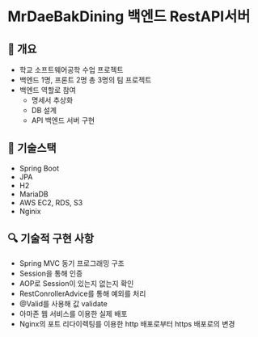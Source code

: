 # MrDaeBakDining 백엔드 RestAPI서버

## 📮 개요
- 학교 소프트웨어공학 수업 프로젝트
- 백엔드 1명, 프론트 2명 총 3명의 팀 프로젝트
- 백엔드 역할로 참여
  - 명세서 추상화
  - DB 설계
  - API 백엔드 서버 구현
## 📃 기술스택
- Spring Boot
- JPA
- H2
- MariaDB
- AWS EC2, RDS, S3
- Nginix 

## 🔍 기술적 구현 사항

- Spring MVC 동기 프로그래밍 구조
- Session을 통해 인증
- AOP로 Session이 있는지 없는지 확인
- RestConrollerAdvice를 통해 예외를 처리
- @Valid를 사용해 값 validate
- 아마존 웹 서비스를 이용한 실제 배포
- Nginx의 포트 리다이렉팅를 이용한 http 배포로부터 https 배포로의 변경
